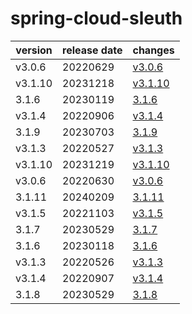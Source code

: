 # spring-cloud-sleuth	


|version|release date|changes|
|---|---|---|
|v3.0.6|20220629|[v3.0.6](./v3.0.6-20220629.md)|
|v3.1.10|20231218|[v3.1.10](./v3.1.10-20231218.md)|
|3.1.6|20230119|[3.1.6](./3.1.6-20230119.md)|
|v3.1.4|20220906|[v3.1.4](./v3.1.4-20220906.md)|
|3.1.9|20230703|[3.1.9](./3.1.9-20230703.md)|
|v3.1.3|20220527|[v3.1.3](./v3.1.3-20220527.md)|
|v3.1.10|20231219|[v3.1.10](./v3.1.10-20231219.md)|
|v3.0.6|20220630|[v3.0.6](./v3.0.6-20220630.md)|
|3.1.11|20240209|[3.1.11](./3.1.11-20240209.md)|
|v3.1.5|20221103|[v3.1.5](./v3.1.5-20221103.md)|
|3.1.7|20230529|[3.1.7](./3.1.7-20230529.md)|
|3.1.6|20230118|[3.1.6](./3.1.6-20230118.md)|
|v3.1.3|20220526|[v3.1.3](./v3.1.3-20220526.md)|
|v3.1.4|20220907|[v3.1.4](./v3.1.4-20220907.md)|
|3.1.8|20230529|[3.1.8](./3.1.8-20230529.md)|
